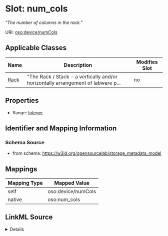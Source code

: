 

# Slot: num_cols


_"The number of columns in the rack."_





URI: [oso:device/numCols](http://w3id.org/oso/device/numCols)



<!-- no inheritance hierarchy -->





## Applicable Classes

| Name | Description | Modifies Slot |
| --- | --- | --- |
| [Rack](Rack.md) | "The Rack / Stack - a vertically and/or horizontally arrangement of labware p... |  no  |







## Properties

* Range: [Integer](Integer.md)





## Identifier and Mapping Information







### Schema Source


* from schema: https://w3id.org/opensourcelab/storage_metadata_model




## Mappings

| Mapping Type | Mapped Value |
| ---  | ---  |
| self | oso:device/numCols |
| native | oso:num_cols |




## LinkML Source

<details>
```yaml
name: num_cols
description: '"The number of columns in the rack."'
from_schema: https://w3id.org/opensourcelab/storage_metadata_model
rank: 1000
slot_uri: oso:device/numCols
alias: num_cols
domain_of:
- Rack
range: integer
required: false

```
</details>